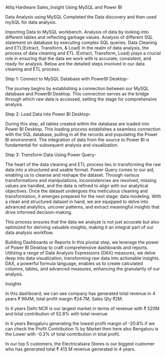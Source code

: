 Atliq Hardware Sales_Insight Using MySQL and Power BI

Data Analysis using MySQL
Completed the Data discovery and then used mySQL for data analysis. 

Importing Data to MySQL workbench.
Analysis of data by looking into different tables and reflecting garbage values.
Analysis of different SQL statement on database by executing complex SQL queries.
Data Cleaning and ETL(Extract, Transform, & Load)
In the realm of data analysis, the process of data cleaning and ETL (Extract, Transform, Load) plays a crucial role in ensuring that the data we work with is accurate, consistent, and ready for analysis. Below are the detailed steps involved in our data cleaning and ETL process:

Step 1: Connect to MySQL Database with PowerBI Desktop-

The journey begins by establishing a connection between our MySQL database and PowerBI Desktop. This connection serves as the bridge through which raw data is accessed, setting the stage for comprehensive analysis.

Step 2: Load Data into Power BI Desktop-

During this step, all tables created within the database are loaded into Power BI Desktop. This loading process establishes a seamless connection with the SQL database, pulling in all the records and populating the Power BI environment. The integration of data from the source to Power BI is fundamental for subsequent analysis and visualization.

Step 3: Transform Data Using Power Query-

The heart of the data cleaning and ETL process lies in transforming the raw data into a structured and usable format. Power Query comes to our aid, enabling us to cleanse and reshape the dataset. Through various transformations and manipulations, inconsistencies are resolved, missing values are handled, and the data is refined to align with our analytical objectives. Once the dataset undergoes this meticulous cleaning and transformation, it emerges prepared for the next stage: data modeling. With a clean and structured dataset in hand, we are equipped to delve into advanced analytics, uncover patterns, and extract meaningful insights that drive informed decision-making.

This process ensures that the data we analyze is not just accurate but also optimized for deriving valuable insights, making it an integral part of our data analysis workflow.

Building Dashboards or Reports
In this pivotal step, we leverage the power of Power BI Desktop to craft comprehensive dashboards and reports. Utilizing a range of Data Analysis Expressions (DAX) measures, we delve deep into data visualization, transforming raw data into actionable insights. DAX, a powerful formula language, enables us to create calculated columns, tables, and advanced measures, enhancing the granularity of our analysis.


Insights

In this dashboard, we can see company has generated total revenue in 4 years ₹ 984M, total profit margin ₹24.7M, Sales Qty ₹2M. 

In 4 years Delhi NCR is our largest market in terms of revenue with ₹ 520M and total contribution of 52.8% with total revenue 

In 4 years Bengaluru generating the lowest profit margin of -20.8%.if we can check the Profit Contribution % by Market then here also Bengaluru is the Lower with -0.3% of total contribution in total profit.

In our top 5 customers, the Electricalsara Stores is our biggest customer who has generated total ₹ 413 M revenue generated in 4 years.

